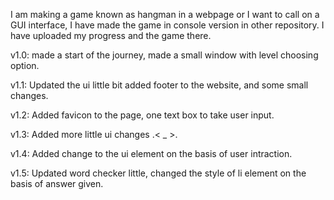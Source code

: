 I am making a game known as hangman in a webpage or I want to call on a GUI interface,
I have made the game in console version in other repository.
I have uploaded my progress and the game there.

v1.0: made a start of the journey, made a small window with level choosing option. 

v1.1: Updated the ui little bit added footer to the website, and some small changes.

v1.2: Added favicon to the page, one text box to take user input.

v1.3: Added more little ui changes .< _ >.

v1.4: Added change to the ui element on the basis of user intraction.

v1.5: Updated word checker little, changed the style of li element on the basis of answer given. 
